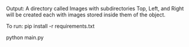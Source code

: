 Output:
A directory called Images with subdirectories Top, Left, and Right will be created each with images stored inside them of the object.


To run:
pip install -r requirements.txt

python main.py
